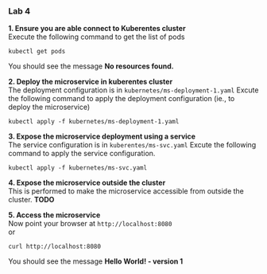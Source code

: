 ### Lab 4

**1. Ensure you are able connect to Kuberentes cluster**  
Execute the following command to get the list of pods
```
kubectl get pods
```
You should see the message **No resources found.**  

**2. Deploy the microservice in kuberentes cluster**  
The deployment configuration is in `kubernetes/ms-deployment-1.yaml`
Excute the following command to apply the deployment configuration (ie., to deploy the microservice)
```
kubectl apply -f kubernetes/ms-deployment-1.yaml
```

**3. Expose the microservice deployment using a service**  
The service configuration is in `kuberentes/ms-svc.yaml`
Excute the following command to apply the service configuration.
```
kubectl apply -f kubernetes/ms-svc.yaml
```

**4. Expose the microservice outside the cluster**  
This is performed to make the microservice accessible from outside the cluster.
**TODO**  

**5. Access the microservice**  
Now point your browser at `http://localhost:8080`  
or
```
curl http://localhost:8080
```

You should see the message **Hello World! - version 1**
